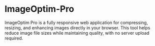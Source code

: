 # ImageOptim-Pro
ImageOptim Pro is a fully responsive web application for compressing, resizing, and enhancing images directly in your browser. This tool helps reduce image file sizes while maintaining quality, with no server upload required.
